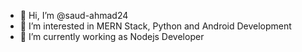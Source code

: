 - 👋 Hi, I’m @saud-ahmad24
- 👀 I’m interested in MERN Stack, Python and Android Development
- 🌱 I’m currently working as Nodejs Developer

